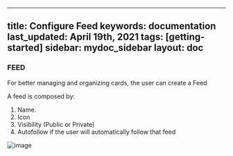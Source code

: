 
---
title: Configure Feed
keywords: documentation
last_updated: April 19th, 2021
tags: [getting-started]
sidebar: mydoc_sidebar
layout: doc
---

### FEED

For better managing and organizing cards, the user can create a Feed

A feed is composed by:

1. Name.
2. Icon
3. Visibility (Public or Private)
4. Autofollow if the user will automatically follow that feed

![image](https://user-images.githubusercontent.com/74064313/115205724-24869500-a0fa-11eb-859d-e71689ee521d.png)

